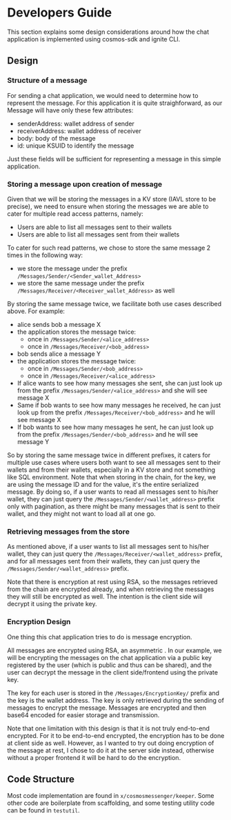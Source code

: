 # Developers Guide

This section explains some design considerations around how the chat application is implemented using cosmos-sdk and ignite CLI.

## Design

### Structure of a message

For sending a chat application, we would need to determine how to represent the message. For this application it is quite straighforward,
as our Message will have only these few attributes:
- senderAddress: wallet address of sender
- receiverAddress: wallet address of receiver
- body: body of the message
- id: unique KSUID to identify the message

Just these fields will be sufficient for representing a message in this simple application.

### Storing a message upon creation of message

Given that we will be storing the messages in a KV store (IAVL store to be precise), we need to ensure when storing the messages
we are able to cater for multiple read access patterns, namely:
- Users are able to list all messages sent to their wallets
- Users are able to list all messages sent from their wallets

To cater for such read patterns, we chose to store the same message 2 times in the following way:
- we store the message under the prefix `/Messages/Sender/<Sender_wallet_Address>`
- we store the same message under the prefix `/Messages/Receiver/<Receiver_wallet_Address>` as well

By storing the same message twice, we facilitate both use cases described above. For example:
- alice sends bob a message X
- the application stores the message twice:
  - once in `/Messages/Sender/<alice_address>`
  - once in `/Messages/Receiver/<bob_address>`
- bob sends alice a message Y
- the application stores the message twice:
    - once in `/Messages/Sender/<bob_address>`
    - once in `/Messages/Receiver/<alice_address>`
- If alice wants to see how many messages she sent, she can just look up from the prefix `/Messages/Sender/<alice_address>` and
she will see message X
- Same if bob wants to see how many messages he received, he can just look up from the prefix `/Messages/Receiver/<bob_address>` and he
will see message X
- If bob wants to see how many messages he sent, he can just look up from the prefix `/Messages/Sender/<bob_address>` and he 
will see message Y

So by storing the same message twice in different prefixes, it caters for multiple use cases where users both want to see all
messages sent to their wallets and from their wallets, especially in a KV store and not something like SQL environment.
Note that when storing in the chain, for the key, we are using the message ID and for the value, it's the entire serialized message.
By doing so, if a user wants to read all messages sent to his/her wallet, they can just query the `/Messages/Sender/<wallet_address>` prefix only 
with pagination, as there might be many messages that is sent to their wallet, and they might not want to load all at one go.

### Retrieving messages from the store

As mentioned above, if a user wants to list all messages sent to his/her wallet, they can just query the `/Messages/Receiver/<wallet_address>` prefix, and
for all messages sent from their wallets, they can just query the `/Messages/Sender/<wallet_address>` prefix.

Note that there is encryption at rest using RSA, so the messages retrieved from the chain are encrypted already, and when
retrieving the messages they will still be encrypted as well. The intention is the client side will decrypt it using the private
key.

### Encryption Design

One thing this chat application tries to do is message encryption.

All messages are encrypted using RSA, an asymmetric . In our example, we will be encrypting the messages on the chat application
via a public key registered by the user (which is public and thus can be shared), and the user can decrypt the message in
the client side/frontend using the private key.

The key for each user is stored in the `/Messages/EncryptionKey/` prefix and the key is the wallet address. The key is only
retrieved during the sending of messages to encrypt the message. Messages are encrypted and then base64 encoded for easier storage
and transmission.

Note that one limitation with this design is that it is not truly end-to-end encrypted. For it to be end-to-end encrypted,
the encryption has to be done at client side as well. However, as I wanted to try out doing encryption of the message at rest, 
I chose to do it at the server side instead, otherwise without a proper frontend it will be hard to do the encryption.

## Code Structure

Most code implementation are found in `x/cosmosmessenger/keeper`. Some other code are boilerplate from scaffolding, and some
testing utility code can be found in `testutil`.
